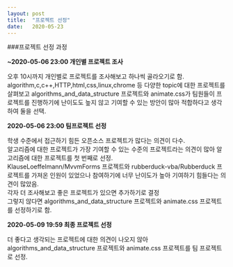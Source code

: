 ```yaml
---
layout: post
title:  "프로젝트 선정"
date:   2020-05-23
---
```


###프로젝트 선정 과정

**~2020-05-06 23:00 개인별 프로젝트 조사**<br>

오후 10시까지 개인별로 프로젝트를 조사해보고 하나씩 골라오기로 함.<br>
algorithm,c,c++,HTTP,html,css,linux,chrome 등 다양한 topic에 대한 프로젝트를 살펴보고 algorithms_and_data_structure 프로젝트와 animate.css가 팀원들이 프로젝트를 진행하기에 난이도도 높지 않고 기여할 수 있는 방안이 많아 적합하다고 생각하여 둘을 선택.

**2020-05-06 23:00 팀프로젝트 선정**<br>

학생 수준에서 접근하기 힘든 오픈소스 프로젝트가 많다는 의견이 다수.<br>
알고리즘에 대한 프로젝트가 가장 기여할 수 있는 수준의 프로젝트라는 의견이 많아 알고리즘에 대한 프로젝트를 첫 번째로 선정.<br>
KlauseLoeffelmann/MvvmForms 프로젝트와 rubberduck-vba/Rubberduck 프로젝트를 가져온 인원이 있었으나 참여하기에 너무 난이도가 높아 기여하기 힘들다는 의견이 많았음.<br>
각자 더 조사해보고 좋은 프로젝트가 있으면 추가하기로 결정<br>
그렇지 않다면 algorithms_and_data_structure 프로젝트와 animate.css 프로젝트를 선정하기로 함.

**2020-05-09 19:59 최종 프로젝트 선정**<br>

더 좋다고 생각되는 프로젝트에 대한 의견이 나오지 않아 algorithms_and_data_structure 프로젝트와 animate.css 프로젝트를 팀 프로젝트로 선정.
